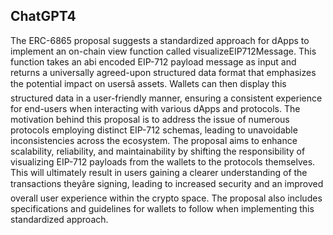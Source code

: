 ## ChatGPT4

The ERC-6865 proposal suggests a standardized approach for dApps to implement an on-chain view function called visualizeEIP712Message. This function takes an abi encoded EIP-712 payload message as input and returns a universally agreed-upon structured data format that emphasizes the potential impact on usersâ assets. Wallets can then display this structured data in a user-friendly manner, ensuring a consistent experience for end-users when interacting with various dApps and protocols. The motivation behind this proposal is to address the issue of numerous protocols employing distinct EIP-712 schemas, leading to unavoidable inconsistencies across the ecosystem. The proposal aims to enhance scalability, reliability, and maintainability by shifting the responsibility of visualizing EIP-712 payloads from the wallets to the protocols themselves. This will ultimately result in users gaining a clearer understanding of the transactions theyâre signing, leading to increased security and an improved overall user experience within the crypto space. The proposal also includes specifications and guidelines for wallets to follow when implementing this standardized approach.

